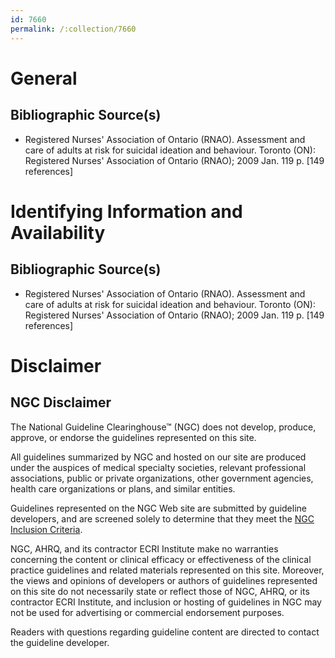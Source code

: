 ```yaml
---
id: 7660
permalink: /:collection/7660
---
```


# General

## Bibliographic Source(s)

- Registered Nurses' Association of Ontario (RNAO). Assessment and care of adults at risk for suicidal ideation and behaviour. Toronto (ON): Registered Nurses' Association of Ontario (RNAO); 2009 Jan. 119 p. [149 references]

# Identifying Information and Availability

## Bibliographic Source(s)

- Registered Nurses' Association of Ontario (RNAO). Assessment and care of adults at risk for suicidal ideation and behaviour. Toronto (ON): Registered Nurses' Association of Ontario (RNAO); 2009 Jan. 119 p. [149 references]

# Disclaimer

## NGC Disclaimer

The National Guideline Clearinghouse™ (NGC) does not develop, produce, approve, or endorse the guidelines represented on this site.

All guidelines summarized by NGC and hosted on our site are produced under the auspices of medical specialty societies, relevant professional associations, public or private organizations, other government agencies, health care organizations or plans, and similar entities.

Guidelines represented on the NGC Web site are submitted by guideline developers, and are screened solely to determine that they meet the [NGC Inclusion Criteria](/help-and-about/summaries/inclusion-criteria).

NGC, AHRQ, and its contractor ECRI Institute make no warranties concerning the content or clinical efficacy or effectiveness of the clinical practice guidelines and related materials represented on this site. Moreover, the views and opinions of developers or authors of guidelines represented on this site do not necessarily state or reflect those of NGC, AHRQ, or its contractor ECRI Institute, and inclusion or hosting of guidelines in NGC may not be used for advertising or commercial endorsement purposes.

Readers with questions regarding guideline content are directed to contact the guideline developer.

